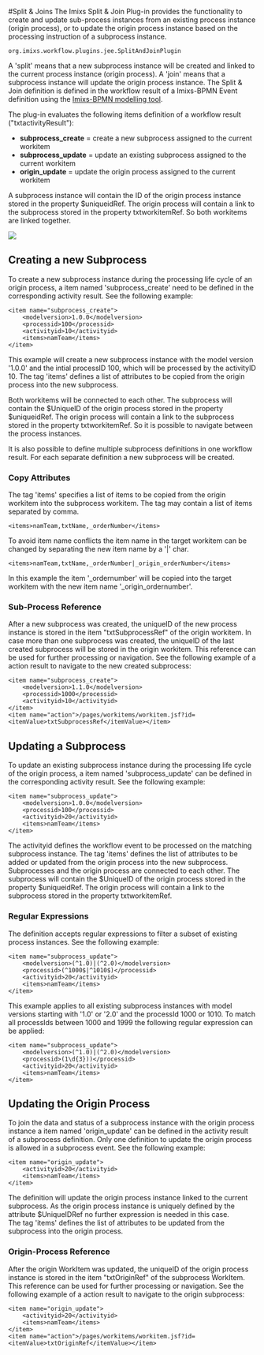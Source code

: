#Split & Joins 
The Imixs Split & Join Plug-in provides the functionality to create and update sub-process instances from an existing process instance (origin process),  or to update the origin process instance based on the processing instruction of a subprocess instance. 

	org.imixs.workflow.plugins.jee.SplitAndJoinPlugin

A 'split' means that a new subprocess instance will be created and linked to the current process instance (origin process). A 'join' means that a subprocess instance will update the origin process instance. The Split & Join definition is defined in the workflow result of a Imixs-BPMN Event definition using the [Imixs-BPMN modelling tool](../../modelling/index.html).   

The plug-in evaluates the following items definition of a workflow result ("txtactivityResult"):
 
 * <strong>subprocess_create</strong> = create a new subprocess assigned to the current workitem 
 * <strong>subprocess_update</strong> = update an existing subprocess assigned to the current workitem
 * <strong>origin_update</strong> = update the origin process assigned to the current workitem
 
A subprocess instance will contain the ID of the origin process instance stored in the property $uniqueidRef. The origin process will contain a link to the subprocess stored in the property txtworkitemRef. So both workitems are linked together.
 
<img src="../../images/engine/split-and-join-ref.png"/> 
 
## Creating a new Subprocess
 
To create a new subprocess instance during the processing life cycle of an origin process, a item named 'subprocess_create' need to be defined in the corresponding activity result. See the following example: 
 
	<item name="subprocess_create">
		<modelversion>1.0.0</modelversion>
		<processid>100</processid>
		<activityid>10</activityid>
		<items>namTeam</items>
	</item>

This example will create a new subprocess instance with the model version '1.0.0' and the intial processID 100, which will be processed by the activityID 10. The tag 'items' defines a list of attributes to be copied from the origin process into the new subprocess.

Both workitems will be connected to each other. The subprocess will contain the $UniqueID of the origin process stored in the property $uniqueidRef. The origin process will contain a link to the subprocess stored in the property txtworkitemRef. So it is possible to navigate between the process instances.
 
It is also possible to define multiple subprocess definitions in one workflow result. For each separate definition a new subprocess will be created.

### Copy Attributes

The tag 'items' specifies a list of items to be copied from the origin workitem into the subprocess workitem. The tag may contain a list of items separated by comma. 

    <items>namTeam,txtName,_orderNumber</items>

To avoid item name conflicts the item name in the target workitem can be changed by separating the new item name by a '|' char. 

    <items>namTeam,txtName,_orderNumber|_origin_orderNumber</items>

In this example the item '_ordernumber' will be copied into the target workitem with the new item name '_origin_ordernumber'.

### Sub-Process Reference

After a new subprocess was created, the uniqueID of the new process instance is stored in the item "txtSubprocessRef" of the origin workitem. In case more than one subprocess was created, the uniqueID of the last created subprocess will be stored in the origin workitem. This reference can be used for further processing or navigation. See the following example of a action result to navigate to the new created subprocess:

	<item name="subprocess_create">
	    <modelversion>1.1.0</modelversion>
	    <processid>1000</processid>
	    <activityid>10</activityid>
	</item>
	<item name="action">/pages/workitems/workitem.jsf?id=<itemValue>txtSubprocessRef</itemValue></item>



 
## Updating a Subprocess

To update an existing subprocess instance during the processing life cycle of the origin process, a item named 'subprocess_update' can be defined in the corresponding activity result. See the following example: 
 
	<item name="subprocess_update">
		<modelversion>1.0.0</modelversion>
		<processid>100</processid>
		<activityid>20</activityid>
		<items>namTeam</items>
	</item>


The activityid defines the workflow event to be processed on the matching subprocess instance. The tag 'items' defines the list of attributes to be added or updated from the origin process into the new subprocess.
Subprocesses and the origin process are connected to each other. The subprocess will contain the $UniqueID of the origin process stored in the property $uniqueidRef. The origin process will contain a link to the subprocess stored in the property txtworkitemRef.


### Regular Expressions
The definition accepts regular expressions to filter a subset of existing process instances. See the following example:

	<item name="subprocess_update">
		<modelversion>(^1.0)|(^2.0)</modelversion>
		<processid>(^1000$|^1010$)</processid>
		<activityid>20</activityid>
		<items>namTeam</items>
	</item>

This example applies to all existing subprocess instances with model versions starting with '1.0' or '2.0' and the processId 1000 or 1010.
To match all processIds between 1000 and 1999 the following regular expression can be applied:

	<item name="subprocess_update">
		<modelversion>(^1.0)|(^2.0)</modelversion>
		<processid>(1\d{3}))</processid>
		<activityid>20</activityid>
		<items>namTeam</items>
	</item>
 



## Updating the Origin Process

To join the data and status of a subprocess instance with the origin process instance a item named 'origin_update' can be defined in the activity result of a subprocess definition. 
Only one definition to update the origin process is allowed in a subprocess event. See the following example:

	<item name="origin_update">
		<activityid>20</activityid>
		<items>namTeam</items>
	</item>

The definition will update the origin process instance linked to the current subprocess. As the origin process instance is uniquely defined by the attribute $UniqueIDRef no further expression is needed in this case.   
The tag 'items' defines the list of attributes to be updated from the subprocess into the origin process.


### Origin-Process Reference

After the origin WorkItem was updated, the uniqueID of the origin process instance is stored in the item "txtOriginRef" of the subprocess WorkItem. This reference can be used for further processing or navigation. See the following example of a action result to navigate to the origin subprocess:

	<item name="origin_update">
		<activityid>20</activityid>
		<items>namTeam</items>
	</item>
	<item name="action">/pages/workitems/workitem.jsf?id=<itemValue>txtOriginRef</itemValue></item>

